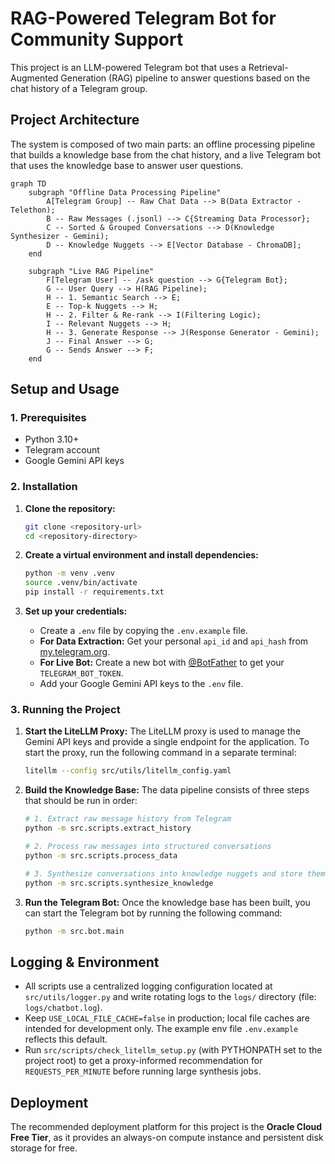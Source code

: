 # RAG-Powered Telegram Bot for Community Support

This project is an LLM-powered Telegram bot that uses a Retrieval-Augmented Generation (RAG) pipeline to answer questions based on the chat history of a Telegram group.

## Project Architecture

The system is composed of two main parts: an offline processing pipeline that builds a knowledge base from the chat history, and a live Telegram bot that uses the knowledge base to answer user questions.

```mermaid
graph TD
    subgraph "Offline Data Processing Pipeline"
        A[Telegram Group] -- Raw Chat Data --> B(Data Extractor - Telethon);
        B -- Raw Messages (.jsonl) --> C{Streaming Data Processor};
        C -- Sorted & Grouped Conversations --> D(Knowledge Synthesizer - Gemini);
        D -- Knowledge Nuggets --> E[Vector Database - ChromaDB];
    end

    subgraph "Live RAG Pipeline"
        F[Telegram User] -- /ask question --> G{Telegram Bot};
        G -- User Query --> H(RAG Pipeline);
        H -- 1. Semantic Search --> E;
        E -- Top-k Nuggets --> H;
        H -- 2. Filter & Re-rank --> I(Filtering Logic);
        I -- Relevant Nuggets --> H;
        H -- 3. Generate Response --> J(Response Generator - Gemini);
        J -- Final Answer --> G;
        G -- Sends Answer --> F;
    end
```

## Setup and Usage

### 1. Prerequisites

*   Python 3.10+
*   Telegram account
*   Google Gemini API keys

### 2. Installation

1.  **Clone the repository:**
    ```bash
    git clone <repository-url>
    cd <repository-directory>
    ```

2.  **Create a virtual environment and install dependencies:**
    ```bash
    python -m venv .venv
    source .venv/bin/activate
    pip install -r requirements.txt
    ```

3.  **Set up your credentials:**
    *   Create a `.env` file by copying the `.env.example` file.
    *   **For Data Extraction:** Get your personal `api_id` and `api_hash` from [my.telegram.org](https://my.telegram.org).
    *   **For Live Bot:** Create a new bot with [@BotFather](https://t.me/botfather) to get your `TELEGRAM_BOT_TOKEN`.
    *   Add your Google Gemini API keys to the `.env` file.

### 3. Running the Project

1.  **Start the LiteLLM Proxy:**
    The LiteLLM proxy is used to manage the Gemini API keys and provide a single endpoint for the application. To start the proxy, run the following command in a separate terminal:
    ```bash
    litellm --config src/utils/litellm_config.yaml
    ```

2.  **Build the Knowledge Base:**
    The data pipeline consists of three steps that should be run in order:
    ```bash
    # 1. Extract raw message history from Telegram
    python -m src.scripts.extract_history

    # 2. Process raw messages into structured conversations
    python -m src.scripts.process_data

    # 3. Synthesize conversations into knowledge nuggets and store them in the DB
    python -m src.scripts.synthesize_knowledge
    ```

3.  **Run the Telegram Bot:**
    Once the knowledge base has been built, you can start the Telegram bot by running the following command:
    ```bash
    python -m src.bot.main
    ```

## Logging & Environment

- All scripts use a centralized logging configuration located at `src/utils/logger.py` and write rotating logs to the `logs/` directory (file: `logs/chatbot.log`).
- Keep `USE_LOCAL_FILE_CACHE=false` in production; local file caches are intended for development only. The example env file `.env.example` reflects this default.
- Run `src/scripts/check_litellm_setup.py` (with PYTHONPATH set to the project root) to get a proxy-informed recommendation for `REQUESTS_PER_MINUTE` before running large synthesis jobs.

## Deployment

The recommended deployment platform for this project is the **Oracle Cloud Free Tier**, as it provides an always-on compute instance and persistent disk storage for free.
